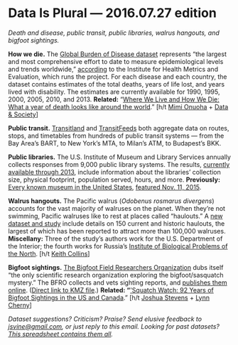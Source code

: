 Data Is Plural — 2016.07.27 edition
===================================

*Death and disease, public transit, public libraries, walrus hangouts, and bigfoot sightings.*


__How we die.__ The [Global Burden of Disease dataset](http://www.healthdata.org/gbd/data) represents “the largest and most comprehensive effort to date to measure epidemiological levels and trends worldwide,” [according](http://www.healthdata.org/gbd) to the Institute for Health Metrics and Evaluation, which runs the project. For each disease and each country, the dataset contains estimates of the total deaths, years of life lost, and years lived with disability. The estimates are currently available for 1990, 1995, 2000, 2005, 2010, and 2013. __Related:__ “[Where We Live and How We Die: What a year of death looks like around the world](https://howwegettonext.com/where-we-live-and-how-we-die-36eeb4c256ab#.6g464ysu0).” [h/t [Mimi Onuoha](https://twitter.com/thistimeitsmimi) + [Data & Society](http://us7.campaign-archive1.com/?u=00b33d1beca407762446037f0&id=5cf8e71652&e=3bafe38e66)]


__Public transit.__ [Transitland](https://transit.land/) and [TransitFeeds](https://transitfeeds.com/) both aggregate data on routes, stops, and timetables from hundreds of public transit systems — from the Bay Area’s BART, to New York’s MTA, to Milan’s ATM, to Budapest’s BKK.


__Public libraries.__ The U.S. Institute of Museum and Library Services annually collects responses from 9,000 public library systems. The results, [currently available through 2013](https://www.imls.gov/research-evaluation/data-collection/public-libraries-united-states-survey/public-libraries-united), include information about the libraries’ collection size, physical footprint, population served, hours, and more. __Previously:__ [Every known museum in the United States](https://www.imls.gov/research-evaluation/data-collection/museum-universe-data-file), [featured Nov. 11, 2015](https://www.data-is-plural.com/archive/2015-11-04-edition).


__Walrus hangouts.__ The Pacific walrus (*Odobenus rosmarus divergens*) accounts for the vast majority of walruses on the planet. When they’re not swimming, Pacific walruses like to rest at places called “haulouts.” A [new dataset and study](http://alaska.usgs.gov/products/data.php?dataid=74) include details on 150 current and historic haulouts, the largest of which has been reported to attract more than 100,000 walruses. __Miscellany:__ Three of the study’s authors work for the U.S. Department of the Interior; the fourth works for Russia’s [Institute of Biological Problems of the North](http://www.ibpn.ru/en/). [h/t [Keith Collins](https://twitter.com/collinskeith)]


__Bigfoot sightings.__ [The Bigfoot Field Researchers Organization](http://www.bfro.net/) dubs itself “the only scientific research organization exploring the bigfoot/sasquatch mystery.” The BFRO collects and vets sighting reports, and [publishes them online](http://www.bfro.net/news/google_earth.asp). ([Direct link to KMZ file](http://www.bfro.net/app/AllReportsKMZ.aspx).) __Related: “__['Squatch Watch: 92 Years of Bigfoot Sightings in the US and Canada](http://www.joshuastevens.net/visualization/squatch-watch-92-years-of-bigfoot-sightings-in-us-and-canada/).” [h/t [Joshua Stevens](https://twitter.com/jscarto/status/743861481998016512) + [Lynn Cherny](https://twitter.com/arnicas/status/743859743945555968)]


*Dataset suggestions? Criticism? Praise? Send elusive feedback to <jsvine@gmail.com>, or just reply to this email. Looking for past datasets? [This spreadsheet contains them all](https://docs.google.com/spreadsheets/d/1wZhPLMCHKJvwOkP4juclhjFgqIY8fQFMemwKL2c64vk).*